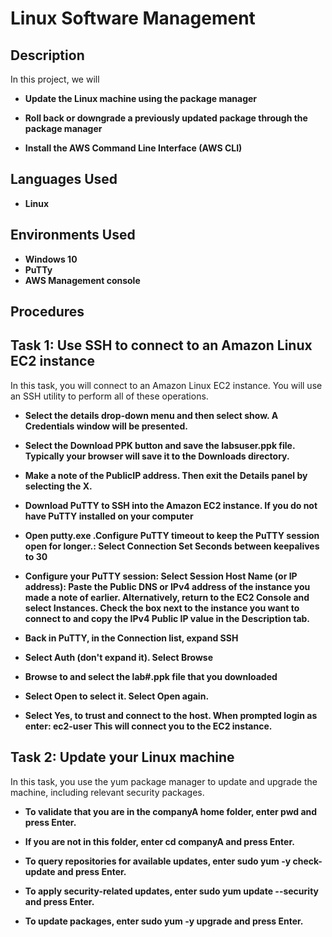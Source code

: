 <h1>Linux Software Management</h1>

 

<h2>Description</h2>
In this project, we will  <br />

- <b>Update the Linux machine using the package manager</b> 

- <b>Roll back or downgrade a previously updated package through the package manager</b>

- <b>Install the AWS Command Line Interface (AWS CLI)</b> 
  


<h2>Languages Used</h2>

- <b>Linux</b> 


<h2>Environments Used </h2>

- <b>Windows 10</b>
- <b>PuTTy</b>
- <b>AWS Management console</b>
<h2>Procedures</h2>
<h2>Task 1: Use SSH to connect to an Amazon Linux EC2 instance</h2>
In this task, you will connect to an Amazon Linux EC2 instance. You will use an SSH utility to perform all of these operations. <br />

- <b>Select the details drop-down menu and then select show. A Credentials window will be presented. </b>
- <b>Select the Download PPK button and save the labsuser.ppk file. Typically your browser will save it to the Downloads directory. </b>
- <b>Make a note of the PublicIP address. Then exit the Details panel by selecting the X. </b>
- <b>Download PuTTY to SSH into the Amazon EC2 instance. If you do not have PuTTY installed on your computer</b>
- <b>Open putty.exe .Configure PuTTY timeout to keep the PuTTY session open for longer.: Select Connection
Set Seconds between keepalives to 30</b>
- <b>Configure your PuTTY session:
Select Session
Host Name (or IP address): Paste the Public DNS or IPv4 address of the instance you made a note of earlier. Alternatively, return to the EC2 Console and select Instances. Check the box next to the instance you want to connect to and copy the IPv4 Public IP value in the Description tab. </b>

- <b>Back in PuTTY, in the Connection list, expand SSH</b>

- <b>Select Auth (don't expand it). Select Browse</b>

- <b>Browse to and select the lab#.ppk file that you downloaded</b>

- <b>Select Open to select it. Select Open again. </b>

- <b>Select Yes, to trust and connect to the host. When prompted login as enter: ec2-user This will connect you to the EC2 instance. </b>


<h2>Task 2: Update your Linux machine </h2>
In this task, you use the yum package manager to update and upgrade the machine, including relevant security packages. <br />

- <b> To validate that you are in the companyA home folder, enter pwd and press Enter. </b>

- <b> If you are not in this folder, enter cd companyA and press Enter. </b>

- <b> To query repositories for available updates, enter sudo yum -y check-update and press Enter. </b>

- <b> To apply security-related updates, enter sudo yum update --security and press Enter. </b>

- <b> To update packages, enter sudo yum -y upgrade and press Enter.</b>






